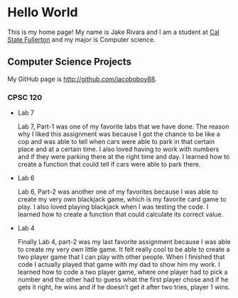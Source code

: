 # Hello World

This is my home page! My name is Jake Rivara and I am a student at [Cal State Fullerton](http://www.fullerton.edu/) and my major is Computer science.

## Computer Science Projects

My GitHub page is http://github.com/jacoboboy88.

### CPSC 120

* Lab 7

    Lab 7, Part-1 was one of my favorite labs that we have done. The reason why I liked this assignment was because I got the chance to be like a cop and was able to tell when cars were able to park in that certain place and at a certain time. I also loved having to work with numbers and if they were parking there at the right time and day. I learned how to create a function that could tell if cars were able to park there.

* Lab 6

    Lab 6, Part-2 was another one of my favorites because I was able to create my very own blackjack game, which is my favorite card game to play. I also loved playing blackjack when I was testing the code. I learned how to create a function that could calculate its correct value.

* Lab 4

    Finally Lab 4, part-2 was my last favorite assignment because I was able to create my very own little game. It felt really cool to be able to create a two player game that I can play with other people. When I finished that code I actually played that game with my dad to show him my work. I learned how to code a two player game, where one player had to pick a number and the other had to guess what the first player chose and if he gets it right, he wins and if he doesn’t get it after two tries, player 1 wins. 




